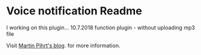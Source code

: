 Voice notification Readme
====

I working on this plugin... 
10.7.2018 function plugin - without uploading mp3 file 

Visit [Martin Pihrt's blog](https://pihrt.com). for more information.  
